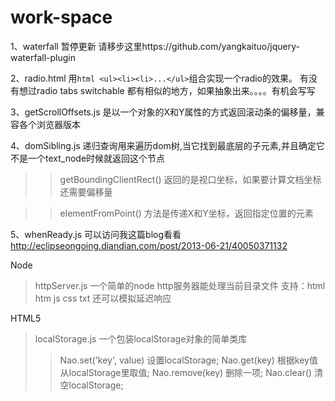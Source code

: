 work-space
==========

1、waterfall 暂停更新 请移步这里https://github.com/yangkaituo/jquery-waterfall-plugin

2、radio.html 用```html <ul><li><li>...</ul>```组合实现一个radio的效果。
   有没有想过radio tabs switchable 都有相似的地方，如果抽象出来。。。。有机会写写
   
3、getScrollOffsets.js 是以一个对象的X和Y属性的方式返回滚动条的偏移量，兼容各个浏览器版本

4、domSibling.js 递归查询用来遍历dom树,当它找到最底层的子元素,并且确定它不是一个text_node时候就返回这个节点

>> getBoundingClientRect() 返回的是视口坐标，如果要计算文档坐标还需要偏移量

>> elementFromPoint() 方法是传递X和Y坐标，返回指定位置的元素

5、whenReady.js 可以访问我这篇blog看看 http://eclipseongoing.diandian.com/post/2013-06-21/40050371132

Node
> httpServer.js  一个简单的node http服务器能处理当前目录文件 支持：html htm js css txt 还可以模拟延迟响应

HTML5
> localStorage.js  一个包装localStorage对象的简单类库
>>  Nao.set('key', value) 设置localStorage;
>>  Nao.get(key)          根据key值从localStorage里取值;
>>  Nao.remove(key)       删除一项;
>>  Nao.clear()           清空localStorage;